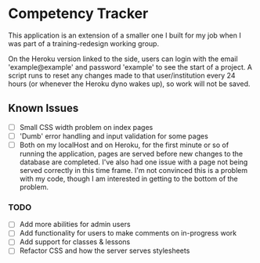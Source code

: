 # Competency Tracker

This application is an extension of a smaller one I built for my job when I was part of a training-redesign working group.

On the Heroku version linked to the side, users can login with the email 'example@example' and password 'example' to see the start of a project. A script runs to reset any changes made to that user/institution every 24 hours (or whenever the Heroku dyno wakes up), so work will not be saved.

## Known Issues

- [ ] Small CSS width problem on index pages
- [ ] 'Dumb' error handling and input validation for some pages
- [ ] Both on my localHost and on Heroku, for the first minute or so of running the application, pages are served before new changes to the database are completed. I've also had one issue with a page not being served correctly in this time frame. I'm not convinced this is a problem with my code, though I am interested in getting to the bottom of the problem.

### TODO

- [ ] Add more abilities for admin users
- [ ] Add functionality for users to make comments on in-progress work
- [ ] Add support for classes & lessons
- [ ] Refactor CSS and how the server serves stylesheets